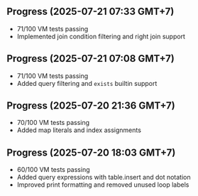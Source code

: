 ## Progress (2025-07-21 07:33 GMT+7)
- 71/100 VM tests passing
- Implemented join condition filtering and right join support

## Progress (2025-07-21 07:08 GMT+7)
- 71/100 VM tests passing
- Added query filtering and `exists` builtin support

## Progress (2025-07-20 21:36 GMT+7)
- 70/100 VM tests passing
- Added map literals and index assignments

## Progress (2025-07-20 18:03 GMT+7)
- 60/100 VM tests passing
- Added query expressions with table.insert and dot notation
- Improved print formatting and removed unused loop labels
